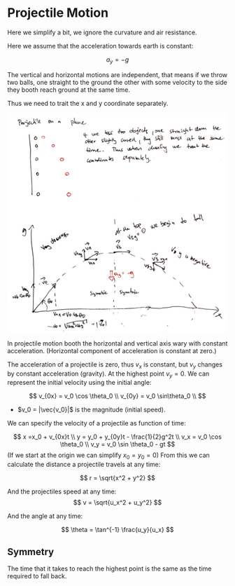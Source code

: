 # Projectile Motion
Here we simplify a bit, we ignore the curvature and air resistance.

Here we assume that the acceleration towards earth is constant:

$$
a_y = -g
$$

The vertical and horizontal motions are independent, that means if we throw two balls, one straight to the ground the other with some velocity to the side they booth reach ground at the same time.

Thus we need to trait the x and y coordinate separately.

![](../.images/physics/projectile_in_motion.png)

In projectile motion booth the horizontal and vertical axis wary with constant acceleration. (Horizontal component of acceleration is constant at zero.)

The acceleration of a projectile is zero, thus $v_x$ is constant, but $v_y$ changes by constant acceleration (gravity). At the highest point $v_y=0$. We can represent the initial velocity using the initial angle:

$$
v_{0x} = v_0 \cos \theta_0 \\
v_{0y} = v_0 \sin\theta_0 \\
$$
* $v_0 = |\vec{v_0}|$ is the magnitude (initial speed).



We can specify the velocity of a projectile as function of time:

$$
x =x_0 + v_{0x}t \\
y = y_0 + y_{0y}t - \frac{1}{2}g^2t \\
v_x = v_0 \cos \theta_0 \\
v_y = v_0 \sin \theta_0 - gt
$$
(If we start at the origin we can simplify $x_0 = y_0 = 0$)
From this we can calculate the distance a projectile travels at any time:

$$
r = \sqrt{x^2 + y^2}
$$

And the projectiles speed at any time:
$$
v = \sqrt{u_x^2 + u_y^2}
$$

And the angle at any time:

$$
\theta = \tan^{-1} \frac{u_y}{u_x}
$$

## Symmetry
The time that it takes to reach the highest point is the same as the time required to fall back.